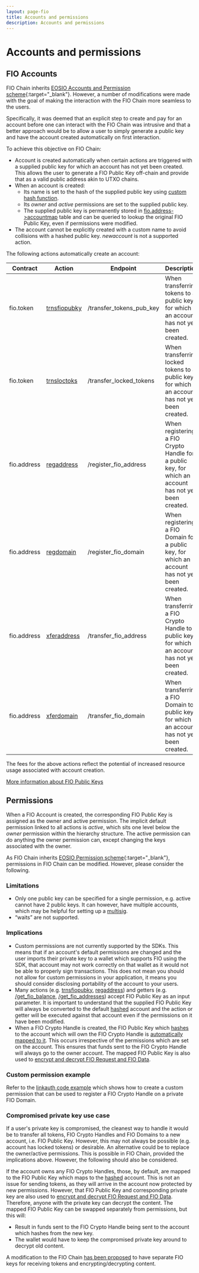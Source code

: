 ```yaml
---
layout: page-fio
title: Accounts and permissions
description: Accounts and permissions
---
```

# Accounts and permissions

## FIO Accounts
FIO Chain inherits [EOSIO Accounts and Permission scheme](https://developers.eos.io/welcome/v2.0/protocol-guides/accounts_and_permissions){:target="_blank"}. However, a number of modifications were made with the goal of making the interaction with the FIO Chain more seamless to the users.

Specifically, it was deemed that an explicit step to create and pay for an account before one can interact with the FIO Chain was intrusive and that a better approach would be to allow a user to simply generate a public key and have the account created automatically on first interaction.

To achieve this objective on FIO Chain:
* Account is created automatically when certain actions are triggered with a supplied public key for which an account has not yet been created. This allows the user to generate a FIO Public Key off-chain and provide that as a valid public address akin to UTXO chains.
* When an account is created:
  * Its name is set to the hash of the supplied public key using [custom hash function]({{site.baseurl}}/docs/recipes/actor-account).
  * Its _owner_ and _active_ permissions are set to the supplied public key.
  * The supplied public key is permanently stored in [fio.address->accountmap](https://fio.bloks.io/contract?tab=Tables&account=fio.address&scope=fio.address&limit=100&table=accountmap) table and can be queried to lookup the original FIO Public Key, even if permissions were modified.
* The account cannot be explicitly created with a custom name to avoid collisions with a hashed public key. _newaccount_ is not a supported action.

The following actions automatically create an account:

|Contract|Action|Endpoint|Description|
|---|---|---|---|
|fio.token|[trnsfiopubky]({{site.baseurl}}/pages/api/fio-api/#options-trnsfiopubky)|/transfer_tokens_pub_key|When transferring tokens to a public key, for which an account has not yet been created.|
|fio.token|[trnsloctoks]({{site.baseurl}}/pages/api/fio-api/#options-trnsloctoks)|/transfer_locked_tokens|When transferring locked tokens to a public key, for which an account has not yet been created.|
|fio.address|[regaddress]({{site.baseurl}}/pages/api/fio-api/#options-regaddress)|/register_fio_address|When registering a FIO Crypto Handle for a public key, for which an account has not yet been created.|
|fio.address|[regdomain]({{site.baseurl}}/pages/api/fio-api/#options-regdomain)|/register_fio_domain|When registering a FIO Domain for a public key, for which an account has not yet been created.|
|fio.address|[xferaddress]({{site.baseurl}}/pages/api/fio-api/#options-xferaddress)|/transfer_fio_address|When transferring a FIO Crypto Handle to a public key, for which an account has not yet been created.|
|fio.address|[xferdomain]({{site.baseurl}}/pages/api/fio-api/#options-xferdomain)|/transfer_fio_domain|When transferring a FIO Domain to a public key, for which an account has not yet been created.|

The fees for the above actions reflect the potential of increased resource usage associated with account creation.

[More information about FIO Public Keys]({{site.baseurl}}/docs/fio-protocol/keys)

## Permissions
When a FIO Account is created, the corresponding FIO Public Key is assigned as the owner and active permission. The implicit default permission linked to all actions is *active*, which sits one level below the *owner* permission within the hierarchy structure. The active permission can do anything the owner permission can, except changing the keys associated with the owner. 

As FIO Chain inherits [EOSIO Permission scheme](https://developers.eos.io/welcome/v2.0/protocol-guides/accounts_and_permissions){:target="_blank"}, permissions in FIO Chain can be modified. However, please consider the following.

### Limitations
* Only one public key can be specified for a single permission, e.g. active cannot have 2 public keys. It can however, have multiple accounts, which may be helpful for setting up a [multisig]({{site.baseurl}}/docs/fio-protocol/multisig).
* “waits” are not supported.

### Implications
* Custom permissions are not currently supported by the SDKs. This means that if an account's default permissions are changed and the user imports their private key to a wallet which supports FIO using the SDK, that account may not work correctly on that wallet as it would not be able to properly sign transactions. This does not mean you should not allow for custom permissions in your application, it means you should consider disclosing portability of the account to your users.
* Many actions (e.g. [trnsfiopubky]({{site.baseurl}}/pages/api/fio-api/#options-trnsfiopubky), [regaddress]({{site.baseurl}}/pages/api/fio-api/#options-regaddress)) and getters (e.g. [/get_fio_balance]({{site.baseurl}}/pages/api/fio-api/#post-/get_fio_balance), [/get_fio_addresses]({{site.baseurl}}/pages/api/fio-api/#post-/get_fio_addresses)) accept FIO Public Key as an input parameter. It is important to understand that the supplied FIO Public Key will always be converted to the default [hashed]({{site.baseurl}}/docs/general-functions/actor-account) account and the action or getter will be executed against that account even if the permissions on it have been modified.
* When a FIO Crypto Handle is created, the FIO Public Key which [hashes]({{site.baseurl}}/docs//general-functions/actor-account) to the account which will own the FIO Crypto Handle is [automatically mapped to it]({{site.baseurl}}/docs/integration-guide/handle-mapping#fio-public-key-mapping). This occurs irrespective of the permissions which are set on the account. This ensures that funds sent to the FIO Crypto Handle will always go to the owner account. The mapped FIO Public Key is also used to [encrypt and decrypt FIO Request and FIO Data]({{site.baseurl}}/docs/general-functions/encryption).

### Custom permission example
Refer to the [linkauth code example]({{site.baseurl}}/docs/recipes/linkauth) which shows how to create a custom permission that can be used to register a FIO Crypto Handle on a private FIO Domain.

### Compromised private key use case
If a user's private key is compromised, the cleanest way to handle it would be to transfer all tokens, FIO Crypto Handles and FIO Domains to a new account, i.e. FIO Public Key. However, this may not always be possible (e.g. account has locked tokens) or desirable. An alternative could be to replace the owner/active permissions. This is possible in FIO Chain, provided the implications above. However, the following should also be considered.

If the account owns any FIO Crypto Handles, those, by default, are mapped to the FIO Public Key which maps to the [hashed]({{site.baseurl}}/docs//general-functions/actor-account) account. This is not an issue for sending tokens, as they will arrive in the account now protected by new permissions. However, that FIO Public Key and corresponding private key are also used to [encrypt and decrypt FIO Request and FIO Data]({{site.baseurl}}/docs/general-functions/encryption). Therefore, anyone with the private key can decrypt the content. The mapped FIO Public Key can be swapped separately from permissions, but this will:
* Result in funds sent to the FIO Crypto Handle being sent to the account which hashes from the new key.
* The wallet would have to keep the compromised private key around to decrypt old content.

A modification to the FIO Chain [has been proposed](https://fioprotocol.atlassian.net/browse/WP-221) to have separate FIO keys for receiving tokens and encrypting/decrypting content.
